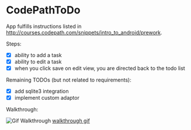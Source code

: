 # CodePathToDo

App fulfills instructions listed in http://courses.codepath.com/snippets/intro_to_android/prework.

Steps: 
* [x] ability to add a task
* [x] ability to edit a task
* [x] when you click save on edit view, you are directed back to the todo list

Remaining TODOs (but not related to requirements):
* [x] add sqlite3 integration
* [x] implement custom adaptor

Walkthrough: 

![Gif Walkthrough](http://i.imgur.com/phz4hMg.gif)
[walkthrough gif](http://i.imgur.com/phz4hMg.gif)

